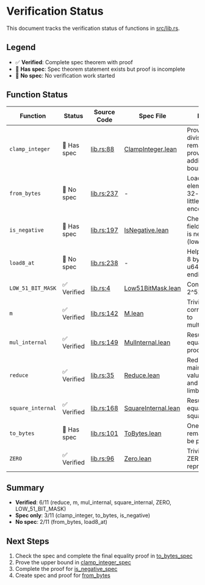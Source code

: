 # Verification Status

This document tracks the verification status of functions in [src/lib.rs](src/lib.rs).

## Legend

- ✅ **Verified**: Complete spec theorem with proof
- 📝 **Has spec**: Spec theorem statement exists but proof is incomplete
- 📄 **No spec**: No verification work started

## Function Status

| Function          | Status      | Source Code                   | Spec File                                                       | Notes                                                  |
| ----------------- | ----------- | ----------------------------- | --------------------------------------------------------------- | ------------------------------------------------------ |
| `clamp_integer`   | 📝 Has spec | [lib.rs:88](src/lib.rs#L88)   | [ClampInteger.lean](verify/Verify/Proofs/ClampInteger.lean)     | Proven divisibility, remains to prove additional bound |
| `from_bytes`      | 📄 No spec  | [lib.rs:237](src/lib.rs#L237) | -                                                               | Load field element from 32-byte little-endian encoding |
| `is_negative`     | 📝 Has spec | [lib.rs:197](src/lib.rs#L197) | [IsNegative.lean](verify/Verify/Proofs/IsNegative.lean)         | Checks if field element is negative (low bit set)      |
| `load8_at`        | 📄 No spec  | [lib.rs:238](src/lib.rs#L238) | -                                                               | Helper: load 8 bytes as u64 (little-endian)            |
| `LOW_51_BIT_MASK` | ✅ Verified | [lib.rs:4](src/lib.rs#L4)     | [Low51BitMask.lean](verify/Verify/Proofs/Low51BitMask.lean)     | Constant: 2^51 - 1                                     |
| `m`               | ✅ Verified | [lib.rs:142](src/lib.rs#L142) | [M.lean](verify/Verify/Proofs/M.lean)                           | Trivial proof, corresponds to multiplication           |
| `mul_internal`    | ✅ Verified | [lib.rs:149](src/lib.rs#L149) | [MulInternal.lean](verify/Verify/Proofs/MulInternal.lean)       | Result equals product                                  |
| `reduce`          | ✅ Verified | [lib.rs:35](src/lib.rs#L35)   | [Reduce.lean](verify/Verify/Proofs/Reduce.lean)                 | Reduction maintains value mod p and bounds limbs       |
| `square_internal` | ✅ Verified | [lib.rs:168](src/lib.rs#L168) | [SquareInternal.lean](verify/Verify/Proofs/SquareInternal.lean) | Result equals square                                   |
| `to_bytes`        | 📝 Has spec | [lib.rs:101](src/lib.rs#L101) | [ToBytes.lean](verify/Verify/Proofs/ToBytes.lean)               | One equality remains to be proven                      |
| `ZERO`            | ✅ Verified | [lib.rs:96](src/lib.rs#L96)   | [Zero.lean](verify/Verify/Proofs/Zero.lean)                     | Trivial proof, ZERO represents 0                       |

## Summary

- **Verified**: 6/11 (reduce, m, mul_internal, square_internal, ZERO, LOW_51_BIT_MASK)
- **Spec only**: 3/11 (clamp_integer, to_bytes, is_negative)
- **No spec**: 2/11 (from_bytes, load8_at)

## Next Steps

1. Check the spec and complete the final equality proof in [to_bytes_spec](verify/Verify/Proofs/ToBytes.lean:39)
2. Prove the upper bound in [clamp_integer_spec](verify/Verify/Proofs/ClampInteger.lean:68)
3. Complete the proof for [is_negative_spec](verify/Verify/Proofs/IsNegative.lean:26)
4. Create spec and proof for [from_bytes](src/lib.rs#L237)
